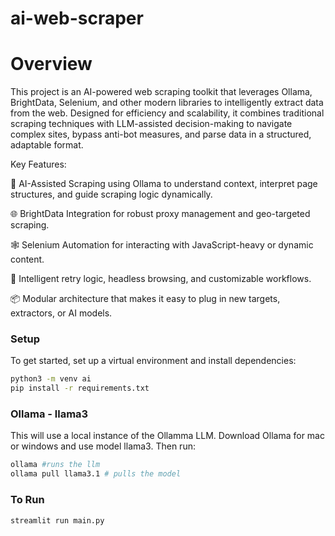 # ai-web-scraper

# Overview
This project is an AI-powered web scraping toolkit that leverages Ollama, BrightData, Selenium, and other modern libraries to intelligently extract data from the web. Designed for efficiency and scalability, it combines traditional scraping techniques with LLM-assisted decision-making to navigate complex sites, bypass anti-bot measures, and parse data in a structured, adaptable format.

Key Features:

🤖 AI-Assisted Scraping using Ollama to understand context, interpret page structures, and guide scraping logic dynamically.

🌐 BrightData Integration for robust proxy management and geo-targeted scraping.

🕸️ Selenium Automation for interacting with JavaScript-heavy or dynamic content.

🧠 Intelligent retry logic, headless browsing, and customizable workflows.

📦 Modular architecture that makes it easy to plug in new targets, extractors, or AI models.

### Setup
To get started, set up a virtual environment and install dependencies:

```bash
python3 -m venv ai
pip install -r requirements.txt
```

### Ollama - llama3
This will use a local instance of the Ollamma LLM. Download Ollama for mac or windows and use model llama3. Then run: 
```bash
ollama #runs the llm
ollama pull llama3.1 # pulls the model
```

### To Run 
```bash
streamlit run main.py
